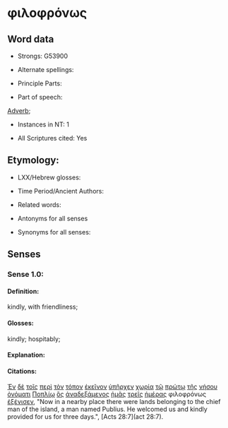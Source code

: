 # φιλοφρόνως

<!-- Status: S2=NeedsFinalCheck -->
<!-- Lexica used for edits: BDAG, FFM, LN, A-S -->

## Word data

* Strongs: G53900

* Alternate spellings:

* Principle Parts: 

* Part of speech: 

[Adverb](http://ugg.readthedocs.io/en/latest/adverb.html); 

* Instances in NT: 1

* All Scriptures cited: Yes

## Etymology: 

* LXX/Hebrew glosses: 

* Time Period/Ancient Authors: 

* Related words: 

* Antonyms for all senses

* Synonyms for all senses: 

## Senses 

### Sense 1.0:

#### Definition: 

kindly, with friendliness;

#### Glosses:

kindly; hospitably;

#### Explanation:

#### Citations:

[Ἐν](../G17220/01.md) [δὲ](../G11610/01.md) [τοῖς](../G35880/01.md) [περὶ](../G40120/01.md) [τὸν](../G35880/01.md) [τόπον](../G51170/01.md) [ἐκεῖνον](../G15650/01.md) [ὑπῆρχεν](../G52250/01.md) [χωρία](../G55640/01.md) [τῷ](../G35880/01.md) [πρώτῳ](../G44130/01.md) [τῆς](../G35880/01.md) [νήσου](../G35200/01.md) [ὀνόματι](../G36860/01.md) [Ποπλίῳ](../G41960/01.md) [ὃς](../G37390/01.md) [ἀναδεξάμενος](../G03240/01.md) [ἡμᾶς](../G14730/01.md) [τρεῖς](../G51400/01.md) [ἡμέρας](../G22500/01.md) φιλοφρόνως [ἐξένισεν](../G35790/01.md), "Now in a nearby place there were lands belonging to the chief man of the island, a man named Publius. He welcomed us and kindly provided for us for three days.", [Acts 28:7](act 28:7). 
